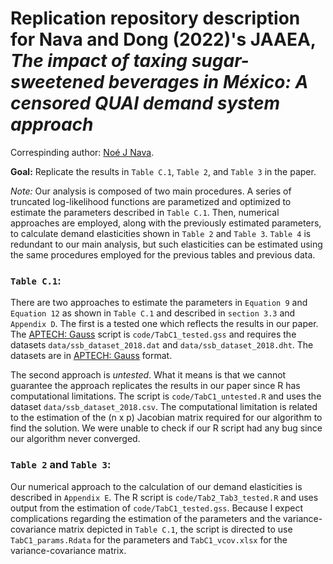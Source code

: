 # Replication repository description for Nava and Dong (2022)'s JAAEA, *The impact of taxing sugar-sweetened beverages in México: A censored QUAI demand system approach*

Correspinding author: [Noé J Nava](noe.nava@usda.gov).

**Goal:** Replicate the results in `Table C.1`, `Table 2`, and `Table 3` in the paper. 

*Note:* Our analysis is composed of two main procedures. A series of truncated log-likelihood functions are parametized and optimized to estimate the parameters described in `Table C.1`. Then, numerical approaches are employed, along with the previously estimated parameters, to calculate demand elasticities shown in `Table 2` and `Table 3`. `Table 4` is redundant to our main analysis, but such elasticities can be estimated using the same procedures employed for the previous tables and previous data.

### `Table C.1`: 

There are two approaches to estimate the parameters in `Equation 9` and `Equation 12` as shown in `Table C.1` and described in `section 3.3` and `Appendix D`. The first is a tested one which reflects the results in our paper. The [APTECH: Gauss](https://www.aptech.com/) script is `code/TabC1_tested.gss` and requires the datasets `data/ssb_dataset_2018.dat` and `data/ssb_dataset_2018.dht`. The datasets are in [APTECH: Gauss](https://www.aptech.com/) format.

The second approach is *untested*. What it means is that we cannot guarantee the approach replicates the results in our paper since R has computational limitations. The script is `code/TabC1_untested.R` and uses the dataset `data/ssb_dataset_2018.csv`. The computational limitation is related to the estimation of the (n x p) Jacobian matrix required for our algorithm to find the solution. We were unable to check if our R script had any bug since our algorithm never converged.

### `Table 2` and `Table 3`:

Our numerical approach to the calculation of our demand elasticities is described in `Appendix E`. The R script is `code/Tab2_Tab3_tested.R` and uses output from the estimation of `code/TabC1_tested.gss`. Because I expect complications regarding the estimation of the parameters and the variance-covariance matrix depicted in `Table C.1`, the script is directed to use `TabC1_params.Rdata` for the parameters and `TabC1_vcov.xlsx` for the variance-covariance matrix.